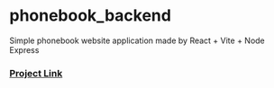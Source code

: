 # phonebook_backend

Simple phonebook website application made by React + Vite + Node Express 

### [Project Link](https://phonebook-backend-blur.onrender.com)
